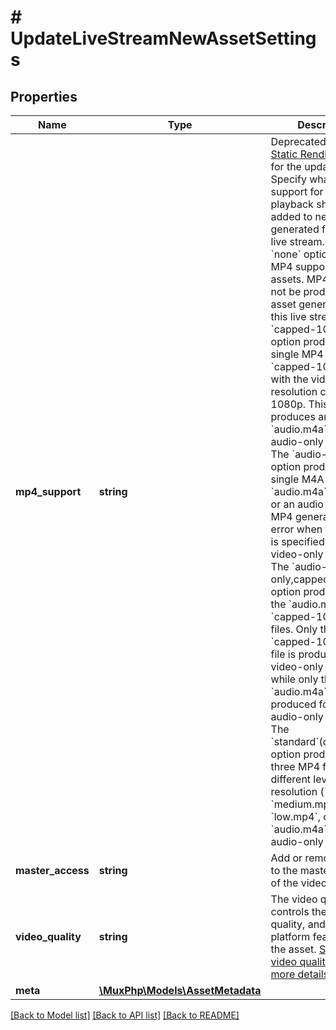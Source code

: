 # # UpdateLiveStreamNewAssetSettings

## Properties

Name | Type | Description | Notes
------------ | ------------- | ------------- | -------------
**mp4_support** | **string** | Deprecated. See the [Static Renditions API](https://www.mux.com/docs/guides/enable-static-mp4-renditions#during-live-stream-creation) for the updated API. Specify what level of support for mp4 playback should be added to new assets generated from this live stream. * The &#x60;none&#x60; option disables MP4 support for new assets. MP4 files will not be produced for an asset generated from this live stream. * The &#x60;capped-1080p&#x60; option produces a single MP4 file, called &#x60;capped-1080p.mp4&#x60;, with the video resolution capped at 1080p. This option produces an &#x60;audio.m4a&#x60; file for an audio-only asset. * The &#x60;audio-only&#x60; option produces a single M4A file, called &#x60;audio.m4a&#x60; for a video or an audio-only asset. MP4 generation will error when this option is specified for a video-only asset. * The &#x60;audio-only,capped-1080p&#x60; option produces both the &#x60;audio.m4a&#x60; and &#x60;capped-1080p.mp4&#x60; files. Only the &#x60;capped-1080p.mp4&#x60; file is produced for a video-only asset, while only the &#x60;audio.m4a&#x60; file is produced for an audio-only asset. * The &#x60;standard&#x60;(deprecated) option produces up to three MP4 files with different levels of resolution (&#x60;high.mp4&#x60;, &#x60;medium.mp4&#x60;, &#x60;low.mp4&#x60;, or &#x60;audio.m4a&#x60; for an audio-only asset). | [optional]
**master_access** | **string** | Add or remove access to the master version of the video. | [optional]
**video_quality** | **string** | The video quality controls the cost, quality, and available platform features for the asset. [See the video quality guide for more details.](https://docs.mux.com/guides/use-video-quality-levels) | [optional]
**meta** | [**\MuxPhp\Models\AssetMetadata**](AssetMetadata.md) |  | [optional]

[[Back to Model list]](../../README.md#models) [[Back to API list]](../../README.md#endpoints) [[Back to README]](../../README.md)
